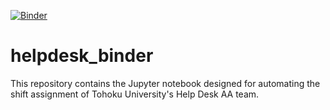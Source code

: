 [![Binder](https://mybinder.org/badge_logo.svg)](https://mybinder.org/v2/gh/meraculin/helpdesk_binder.git/HEAD?labpath=shift_assignment.ipynb)

# helpdesk_binder
This repository contains the Jupyter notebook designed for automating the shift assignment of Tohoku University's Help Desk AA team.
